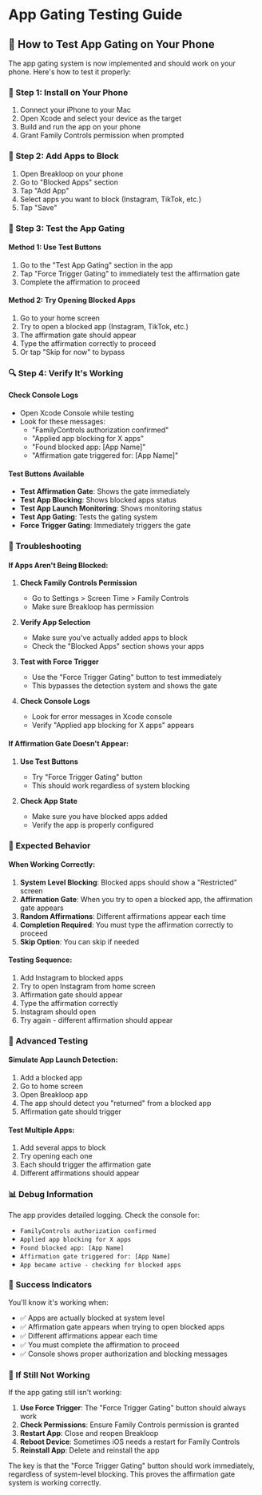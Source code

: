# App Gating Testing Guide

## 🎯 **How to Test App Gating on Your Phone**

The app gating system is now implemented and should work on your phone. Here's how to test it properly:

### **📱 Step 1: Install on Your Phone**
1. Connect your iPhone to your Mac
2. Open Xcode and select your device as the target
3. Build and run the app on your phone
4. Grant Family Controls permission when prompted

### **🔧 Step 2: Add Apps to Block**
1. Open Breakloop on your phone
2. Go to "Blocked Apps" section
3. Tap "Add App" 
4. Select apps you want to block (Instagram, TikTok, etc.)
5. Tap "Save"

### **🧪 Step 3: Test the App Gating**

#### **Method 1: Use Test Buttons**
1. Go to the "Test App Gating" section in the app
2. Tap "Force Trigger Gating" to immediately test the affirmation gate
3. Complete the affirmation to proceed

#### **Method 2: Try Opening Blocked Apps**
1. Go to your home screen
2. Try to open a blocked app (Instagram, TikTok, etc.)
3. The affirmation gate should appear
4. Type the affirmation correctly to proceed
5. Or tap "Skip for now" to bypass

### **🔍 Step 4: Verify It's Working**

#### **Check Console Logs**
- Open Xcode Console while testing
- Look for these messages:
  - "FamilyControls authorization confirmed"
  - "Applied app blocking for X apps"
  - "Found blocked app: [App Name]"
  - "Affirmation gate triggered for: [App Name]"

#### **Test Buttons Available**
- **Test Affirmation Gate**: Shows the gate immediately
- **Test App Blocking**: Shows blocked apps status
- **Test App Launch Monitoring**: Shows monitoring status
- **Test App Gating**: Tests the gating system
- **Force Trigger Gating**: Immediately triggers the gate

### **🚨 Troubleshooting**

#### **If Apps Aren't Being Blocked:**
1. **Check Family Controls Permission**
   - Go to Settings > Screen Time > Family Controls
   - Make sure Breakloop has permission

2. **Verify App Selection**
   - Make sure you've actually added apps to block
   - Check the "Blocked Apps" section shows your apps

3. **Test with Force Trigger**
   - Use the "Force Trigger Gating" button to test immediately
   - This bypasses the detection system and shows the gate

4. **Check Console Logs**
   - Look for error messages in Xcode console
   - Verify "Applied app blocking for X apps" appears

#### **If Affirmation Gate Doesn't Appear:**
1. **Use Test Buttons**
   - Try "Force Trigger Gating" button
   - This should work regardless of system blocking

2. **Check App State**
   - Make sure you have blocked apps added
   - Verify the app is properly configured

### **🎯 Expected Behavior**

#### **When Working Correctly:**
1. **System Level Blocking**: Blocked apps should show a "Restricted" screen
2. **Affirmation Gate**: When you try to open a blocked app, the affirmation gate appears
3. **Random Affirmations**: Different affirmations appear each time
4. **Completion Required**: You must type the affirmation correctly to proceed
5. **Skip Option**: You can skip if needed

#### **Testing Sequence:**
1. Add Instagram to blocked apps
2. Try to open Instagram from home screen
3. Affirmation gate should appear
4. Type the affirmation correctly
5. Instagram should open
6. Try again - different affirmation should appear

### **🔧 Advanced Testing**

#### **Simulate App Launch Detection:**
1. Add a blocked app
2. Go to home screen
3. Open Breakloop app
4. The app should detect you "returned" from a blocked app
5. Affirmation gate should trigger

#### **Test Multiple Apps:**
1. Add several apps to block
2. Try opening each one
3. Each should trigger the affirmation gate
4. Different affirmations should appear

### **📊 Debug Information**

The app provides detailed logging. Check the console for:
- `FamilyControls authorization confirmed`
- `Applied app blocking for X apps`
- `Found blocked app: [App Name]`
- `Affirmation gate triggered for: [App Name]`
- `App became active - checking for blocked apps`

### **🎉 Success Indicators**

You'll know it's working when:
- ✅ Apps are actually blocked at system level
- ✅ Affirmation gate appears when trying to open blocked apps
- ✅ Different affirmations appear each time
- ✅ You must complete the affirmation to proceed
- ✅ Console shows proper authorization and blocking messages

### **🚨 If Still Not Working**

If the app gating still isn't working:

1. **Use Force Trigger**: The "Force Trigger Gating" button should always work
2. **Check Permissions**: Ensure Family Controls permission is granted
3. **Restart App**: Close and reopen Breakloop
4. **Reboot Device**: Sometimes iOS needs a restart for Family Controls
5. **Reinstall App**: Delete and reinstall the app

The key is that the "Force Trigger Gating" button should work immediately, regardless of system-level blocking. This proves the affirmation gate system is working correctly. 